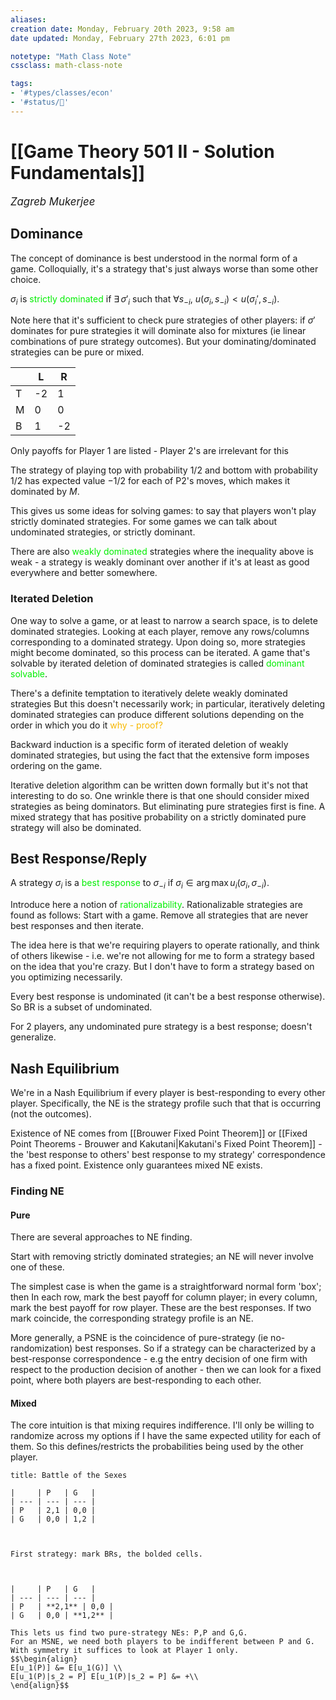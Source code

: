 ```yaml
---
aliases:
creation date: Monday, February 20th 2023, 9:58 am
date updated: Monday, February 27th 2023, 6:01 pm

notetype: "Math Class Note"
cssclass: math-class-note

tags: 
- '#types/classes/econ'
- '#status/🚧'
---
```


# [[Game Theory 501 II - Solution Fundamentals]]
<span style = "font-size:120%"><i >Zagreb Mukerjee </i></span>

## Dominance

The concept of dominance is best understood in the normal form of a game. Colloquially, it's a strategy that's just always worse than some other choice. 

$\sigma_i$ is <font color=gree>strictly dominated</font> if $\exists \, \sigma'_i$ such that $\forall s_{-i}$, $u(\sigma_i, s_{-i}) < u(\sigma_i', s_{-i})$. 

Note here that it's sufficient to check pure strategies of other players: if $\sigma'$ dominates for pure strategies it will dominate also for mixtures (ie linear combinations of pure strategy outcomes). But your dominating/dominated strategies can be pure or mixed. 

|     | L   | R   |
| --- | --- | --- |
| T   | -2   | 1  |
| M   | 0   | 0   |
| B   | 1   | -2  | 

Only payoffs for Player $1$ are listed - Player 2's are irrelevant for this 

The strategy of playing top with probability $1/2$ and bottom with probability $1/2$ has expected value $-1/2$ for each of P2's moves, which makes it dominated by $M$. 

This gives us some ideas for solving games: to say that players won't play strictly dominated strategies. For some games we can talk about undominated strategies, or strictly dominant. 

There are also <font color=gree>weakly dominated</font> strategies where the inequality above is weak - a strategy is weakly dominant over another if it's at least as good everywhere and better somewhere. 

### Iterated Deletion

One way to solve a game, or at least to narrow a search space, is to delete dominated strategies. Looking at each player, remove any rows/columns corresponding to a dominated strategy. Upon doing so, more strategies might become dominated, so this process can be iterated. A game that's solvable by iterated deletion of dominated strategies is called <font color=gree>dominant solvable</font>. 

There's a definite temptation to iteratively delete weakly dominated strategies But this doesn't necessarily work; in particular, iteratively deleting dominated strategies can produce different solutions depending on the order in which you do it <font color=#F7B801>why - proof?</font>

Backward induction is a specific form of iterated deletion of weakly dominated strategies, but using the fact that the extensive form imposes ordering on the game. 

Iterative deletion algorithm can be written down formally but it's not that interesting to do so. One wrinkle there is that one should consider mixed strategies as being dominators. But eliminating pure strategies first is fine. A mixed strategy that has positive probability on a strictly dominated pure strategy will also be dominated. 

## Best Response/Reply

A strategy $\sigma_i$ is a <font color=gree>best response</font> to $\sigma_{-i}$ if $\sigma_i \in \arg\max u_i(\sigma_i, \sigma_{-i})$. 

Introduce here a notion of <font color=gree>rationalizability</font>. Rationalizable strategies are found as follows: Start with a game. Remove all strategies that are never best responses and then iterate. 

The idea here is that we're requiring players to operate rationally, and think of others likewise - i.e. we're not allowing for me to form a strategy based on the idea that you're crazy. But I don't have to form a strategy based on you optimizing necessarily. 

Every best response is undominated (it can't be a best response otherwise). So BR is a subset of undominated. 

For $2$ players, any undominated pure strategy is a best response; doesn't generalize. 


## Nash Equilibrium

We're in a Nash Equilibrium if every player is best-responding to every other player. Specifically, the NE is the strategy profile such that that is occurring (not the outcomes).

Existence of NE comes from [[Brouwer Fixed Point Theorem]] or [[Fixed Point Theorems - Brouwer and Kakutani|Kakutani's Fixed Point Theorem]] - the 'best response to others' best response to my strategy' correspondence has a fixed point. Existence only guarantees mixed NE exists. 

### Finding NE
#### Pure

There are several approaches to NE finding.  

Start with removing strictly dominated strategies; an NE will never involve one of these.

The simplest case is when the game is a straightforward normal form 'box'; then In each row, mark the best payoff for column player; in every column, mark the best payoff for row player. These are the best responses. If two mark coincide, the corresponding strategy profile is an NE.

More generally, a PSNE is the coincidence of pure-strategy (ie no-randomization) best responses. So if a strategy can be characterized by a best-response correspondence - e.g the entry decision of one firm with respect to the production decision of another - then we can look for a fixed point, where both players are best-responding to each other. 

#### Mixed

The core intuition is that mixing requires indifference. I'll only be willing to randomize across my options if I have the same expected utility for each of them. So this defines/restricts the probabilities being used by the other player. 


```ad-example 
title: Battle of the Sexes

|     | P   | G   |
| --- | --- | --- |
| P   | 2,1 | 0,0 |
| G   | 0,0 | 1,2 |



First strategy: mark BRs, the bolded cells. 



|     | P   | G   |
| --- | --- | --- |
| P   | **2,1** | 0,0 |
| G   | 0,0 | **1,2** |

This lets us find two pure-strategy NEs: P,P and G,G. 
For an MSNE, we need both players to be indifferent between P and G. With symmetry it suffices to look at Player 1 only. 
$$\begin{align}
E[u_1(P)] &= E[u_1(G)] \\
E[u_1(P)|s_2 = P] E[u_1(P)|s_2 = P] &= +\\
\end{align}$$

```
